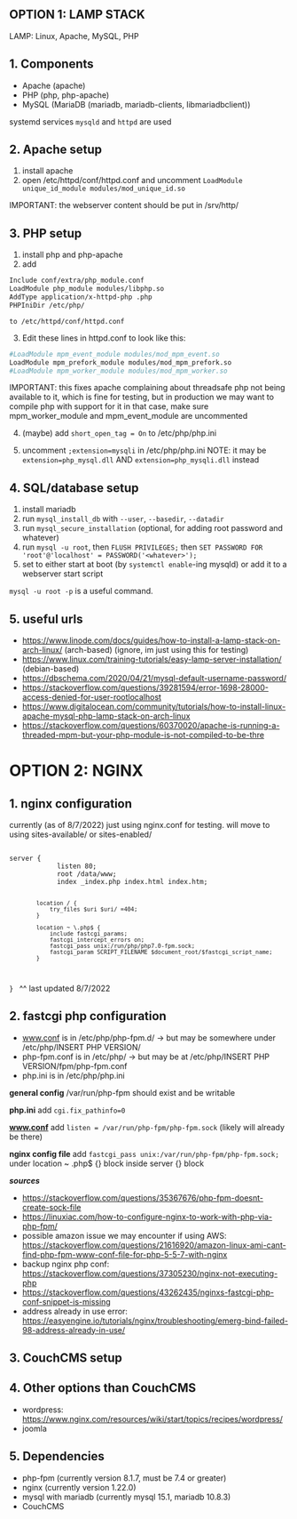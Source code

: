 ## OPTION 1: LAMP STACK
LAMP: Linux, Apache, MySQL, PHP

## 1. Components
- Apache (apache)
- PHP (php, php-apache)
- MySQL (MariaDB (mariadb, mariadb-clients, libmariadbclient))

systemd services `mysqld` and `httpd` are used

## 2. Apache setup
1. install apache
2. open /etc/httpd/conf/httpd.conf and uncomment `LoadModule unique_id_module modules/mod_unique_id.so`

IMPORTANT: the webserver content should be put in /srv/http/

## 3. PHP setup
1. install php and php-apache
2. add 
```sh
Include conf/extra/php_module.conf
LoadModule php_module modules/libphp.so
AddType application/x-httpd-php .php
PHPIniDir /etc/php/
```
    to /etc/httpd/conf/httpd.conf

3. Edit these lines in httpd.conf to look like this:
```sh
#LoadModule mpm_event_module modules/mod_mpm_event.so
LoadModule mpm_prefork_module modules/mod_mpm_prefork.so
#LoadModule mpm_worker_module modules/mod_mpm_worker.so
```

IMPORTANT: this fixes apache complaining about threadsafe php not being available to it, which is fine for testing, but in production we may want to compile php with support for it
in that case, make sure mpm_worker_module and mpm_event_module are uncommented

4. (maybe) add `short_open_tag = On` to /etc/php/php.ini

5. uncomment `;extension=mysqli` in /etc/php/php.ini
   NOTE: it may be `extension=php_mysql.dll` AND `extension=php_mysqli.dll` instead

## 4. SQL/database setup
1. install mariadb 
2. run `mysql_install_db` with `--user`, `--basedir`, `--datadir`
3. run `mysql_secure_installation` (optional, for adding root password and whatever)
4. run `mysql -u root`, then `FLUSH PRIVILEGES;` then `SET PASSWORD FOR 'root'@'localhost' = PASSWORD('<whatever>');`
4. set to either start at boot (by `systemctl enable`-ing mysqld) or add it to a webserver start script

`mysql -u root -p` is a useful command.

## 5. useful urls
- https://www.linode.com/docs/guides/how-to-install-a-lamp-stack-on-arch-linux/ (arch-based) (ignore, im just using this for testing)
- https://www.linux.com/training-tutorials/easy-lamp-server-installation/ (debian-based)
- https://dbschema.com/2020/04/21/mysql-default-username-password/
- https://stackoverflow.com/questions/39281594/error-1698-28000-access-denied-for-user-rootlocalhost
- https://www.digitalocean.com/community/tutorials/how-to-install-linux-apache-mysql-php-lamp-stack-on-arch-linux
- https://stackoverflow.com/questions/60370020/apache-is-running-a-threaded-mpm-but-your-php-module-is-not-compiled-to-be-thre


# OPTION 2: NGINX

## 1. nginx configuration
currently (as of 8/7/2022) just using nginx.conf for testing.
will move to using sites-available/ or sites-enabled/

<code>
server {
            listen 80;
            root /data/www;
            index _index.php index.html index.htm;

            location / {
                try_files $uri $uri/ =404;
            }

            location ~ \.php$ {
                include fastcgi_params;                
                fastcgi_intercept_errors on;
                fastcgi_pass unix:/run/php/php7.0-fpm.sock;
                fastcgi_param SCRIPT_FILENAME $document_root/$fastcgi_script_name;
            }
}
</code> ^^ last updated 8/7/2022


## 2. fastcgi php configuration
 - www.conf is in /etc/php/php-fpm.d/ -> but may be somewhere under /etc/php/INSERT PHP VERSION/
 - php-fpm.conf is in /etc/php/ -> but may be at /etc/php/INSERT PHP VERSION/fpm/php-fpm.conf
 - php.ini is in /etc/php/php.ini

**general config**
/var/run/php-fpm should exist and be writable

**php.ini**
add `cgi.fix_pathinfo=0`

**www.conf**
add `listen = /var/run/php-fpm/php-fpm.sock` (likely will already be there)

**nginx config file**
add `fastcgi_pass unix:/var/run/php-fpm/php-fpm.sock;` under location ~ \.php$ {} block inside server {} block

***sources***
- https://stackoverflow.com/questions/35367676/php-fpm-doesnt-create-sock-file
- https://linuxiac.com/how-to-configure-nginx-to-work-with-php-via-php-fpm/
- possible amazon issue we may encounter if using AWS: https://stackoverflow.com/questions/21616920/amazon-linux-ami-cant-find-php-fpm-www-conf-file-for-php-5-5-7-with-nginx
- backup nginx php conf: https://stackoverflow.com/questions/37305230/nginx-not-executing-php
- https://stackoverflow.com/questions/43262435/nginxs-fastcgi-php-conf-snippet-is-missing
- address already in use error: https://easyengine.io/tutorials/nginx/troubleshooting/emerg-bind-failed-98-address-already-in-use/


## 3. CouchCMS setup

## 4. Other options than CouchCMS
- wordpress: https://www.nginx.com/resources/wiki/start/topics/recipes/wordpress/
- joomla


## 5. Dependencies
- php-fpm (currently version 8.1.7, must be 7.4 or greater)
- nginx (currently version 1.22.0)
- mysql with mariadb (currently mysql 15.1, mariadb 10.8.3)
- CouchCMS
